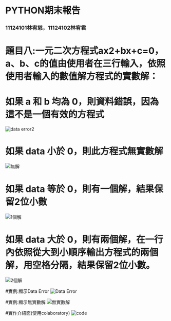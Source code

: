 # PYTHON期末報告
### 11124101林宥慈，11124102林宥君
# 題目八:一元二次方程式ax2+bx+c=0，a、b、c的值由使用者在三行輸入，依照使用者輸入的數值解方程式的實數解：

# 如果 a 和 b 均為 0，則資料錯誤，因為這不是一個有效的方程式
![data error2](https://github.com/NE0427/report2/assets/113665352/9f2d0c75-7109-48da-8295-280bd593b022)
# 如果 data 小於 0，則此方程式無實數解
![無解](https://github.com/NE0427/report2/assets/113665352/8aabcc00-2609-4193-861a-75f2f5def38e)
# 如果 data 等於 0，則有一個解，結果保留2位小數
![1個解](https://github.com/NE0427/report2/assets/113665352/d5a81e50-4e52-4a01-8722-6869f8d285b5)
# 如果 data 大於 0，則有兩個解，在一行內依照從大到小順序輸出方程式的兩個解，用空格分隔，結果保留2位小數。
![2個解](https://github.com/NE0427/report2/assets/113665352/d57311f4-c39e-41aa-96dc-22bcfd21e775)

#實例:顯示Data Error
![Data Error](https://github.com/NE0427/report2/assets/113665352/0390a2fb-6766-4426-a6fc-c2fe1ed6f542)

#實例:顯示無實數解
![無實數解](https://github.com/NE0427/report2/assets/113665352/81aa8c78-9085-4c1a-86a7-dbfe513d2757)

#實作介紹面(使用colaboratory)
![code](https://github.com/NE0427/report2/assets/113665352/2a995e1e-0ebb-47cd-b518-87f49197115d)
